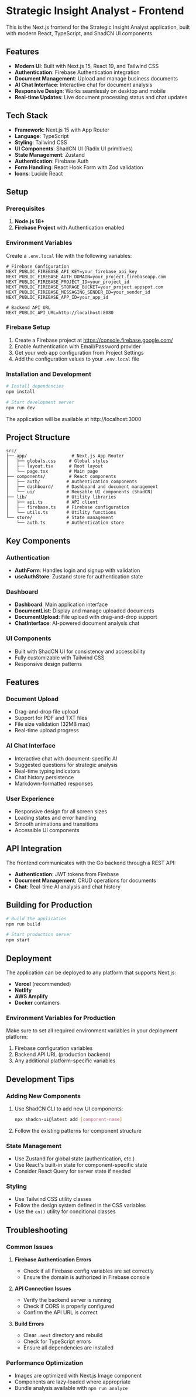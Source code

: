 # Strategic Insight Analyst - Frontend

This is the Next.js frontend for the Strategic Insight Analyst application, built with modern React, TypeScript, and ShadCN UI components.

## Features

- **Modern UI**: Built with Next.js 15, React 19, and Tailwind CSS
- **Authentication**: Firebase Authentication integration
- **Document Management**: Upload and manage business documents
- **AI Chat Interface**: Interactive chat for document analysis
- **Responsive Design**: Works seamlessly on desktop and mobile
- **Real-time Updates**: Live document processing status and chat updates

## Tech Stack

- **Framework**: Next.js 15 with App Router
- **Language**: TypeScript
- **Styling**: Tailwind CSS
- **UI Components**: ShadCN UI (Radix UI primitives)
- **State Management**: Zustand
- **Authentication**: Firebase Auth
- **Form Handling**: React Hook Form with Zod validation
- **Icons**: Lucide React

## Setup

### Prerequisites

1. **Node.js 18+**
2. **Firebase Project** with Authentication enabled

### Environment Variables

Create a `.env.local` file with the following variables:

```env
# Firebase Configuration
NEXT_PUBLIC_FIREBASE_API_KEY=your_firebase_api_key
NEXT_PUBLIC_FIREBASE_AUTH_DOMAIN=your_project.firebaseapp.com
NEXT_PUBLIC_FIREBASE_PROJECT_ID=your_project_id
NEXT_PUBLIC_FIREBASE_STORAGE_BUCKET=your_project.appspot.com
NEXT_PUBLIC_FIREBASE_MESSAGING_SENDER_ID=your_sender_id
NEXT_PUBLIC_FIREBASE_APP_ID=your_app_id

# Backend API URL
NEXT_PUBLIC_API_URL=http://localhost:8080
```

### Firebase Setup

1. Create a Firebase project at https://console.firebase.google.com/
2. Enable Authentication with Email/Password provider
3. Get your web app configuration from Project Settings
4. Add the configuration values to your `.env.local` file

### Installation and Development

```bash
# Install dependencies
npm install

# Start development server
npm run dev
```

The application will be available at http://localhost:3000

## Project Structure

```
src/
├── app/                 # Next.js App Router
│   ├── globals.css     # Global styles
│   ├── layout.tsx      # Root layout
│   └── page.tsx        # Main page
├── components/         # React components
│   ├── auth/          # Authentication components
│   ├── dashboard/     # Dashboard and document management
│   └── ui/            # Reusable UI components (ShadCN)
├── lib/               # Utility libraries
│   ├── api.ts         # API client
│   ├── firebase.ts    # Firebase configuration
│   └── utils.ts       # Utility functions
└── store/             # State management
    └── auth.ts        # Authentication store
```

## Key Components

### Authentication
- **AuthForm**: Handles login and signup with validation
- **useAuthStore**: Zustand store for authentication state

### Dashboard
- **Dashboard**: Main application interface
- **DocumentList**: Display and manage uploaded documents
- **DocumentUpload**: File upload with drag-and-drop support
- **ChatInterface**: AI-powered document analysis chat

### UI Components
- Built with ShadCN UI for consistency and accessibility
- Fully customizable with Tailwind CSS
- Responsive design patterns

## Features

### Document Upload
- Drag-and-drop file upload
- Support for PDF and TXT files
- File size validation (32MB max)
- Real-time upload progress

### AI Chat Interface
- Interactive chat with document-specific AI
- Suggested questions for strategic analysis
- Real-time typing indicators
- Chat history persistence
- Markdown-formatted responses

### User Experience
- Responsive design for all screen sizes
- Loading states and error handling
- Smooth animations and transitions
- Accessible UI components

## API Integration

The frontend communicates with the Go backend through a REST API:

- **Authentication**: JWT tokens from Firebase
- **Document Management**: CRUD operations for documents
- **Chat**: Real-time AI analysis and chat history

## Building for Production

```bash
# Build the application
npm run build

# Start production server
npm start
```

## Deployment

The application can be deployed to any platform that supports Next.js:

- **Vercel** (recommended)
- **Netlify**
- **AWS Amplify**
- **Docker** containers

### Environment Variables for Production

Make sure to set all required environment variables in your deployment platform:

1. Firebase configuration variables
2. Backend API URL (production backend)
3. Any additional platform-specific variables

## Development Tips

### Adding New Components

1. Use ShadCN CLI to add new UI components:
   ```bash
   npx shadcn-ui@latest add [component-name]
   ```

2. Follow the existing patterns for component structure

### State Management

- Use Zustand for global state (authentication, etc.)
- Use React's built-in state for component-specific state
- Consider React Query for server state if needed

### Styling

- Use Tailwind CSS utility classes
- Follow the design system defined in the CSS variables
- Use the `cn()` utility for conditional classes

## Troubleshooting

### Common Issues

1. **Firebase Authentication Errors**
   - Check if all Firebase config variables are set correctly
   - Ensure the domain is authorized in Firebase console

2. **API Connection Issues**
   - Verify the backend server is running
   - Check if CORS is properly configured
   - Confirm the API URL is correct

3. **Build Errors**
   - Clear `.next` directory and rebuild
   - Check for TypeScript errors
   - Ensure all dependencies are installed

### Performance Optimization

- Images are optimized with Next.js Image component
- Components are lazy-loaded where appropriate
- Bundle analysis available with `npm run analyze`

